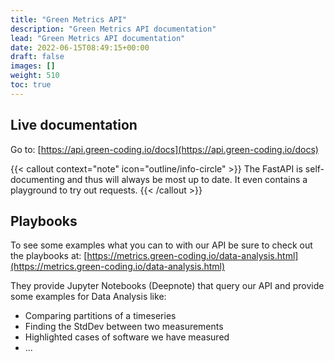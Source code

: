 ```yaml
---
title: "Green Metrics API"
description: "Green Metrics API documentation"
lead: "Green Metrics API documentation"
date: 2022-06-15T08:49:15+00:00
draft: false
images: []
weight: 510
toc: true
---
```


## Live documentation

Go to: [https://api.green-coding.io/docs](https://api.green-coding.io/docs)

{{< callout context="note" icon="outline/info-circle" >}}
The FastAPI is self-documenting and thus will always be most up to date. It even contains a playground to try out requests.
{{< /callout >}}

## Playbooks

To see some examples what you can to with our API be sure to check out the playbooks at: [https://metrics.green-coding.io/data-analysis.html](https://metrics.green-coding.io/data-analysis.html)

They provide Jupyter Notebooks (Deepnote) that query our API and provide some examples for Data Analysis like:

- Comparing partitions of a timeseries
- Finding the StdDev between two measurements
- Highlighted cases of software we have measured
- ...
